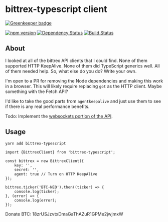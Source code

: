 # bittrex-typescript client

[![Greenkeeper badge](https://badges.greenkeeper.io/lookfirst/bittrex-typescript.svg)](https://greenkeeper.io/)

[![npm version](https://badge.fury.io/js/bittrex-typescript.svg)](https://badge.fury.io/js/bittrex-typescript)
[![Dependency Status](https://david-dm.org/boennemann/badges.svg)](https://david-dm.org/boennemann/badges)
[![Build Status](https://travis-ci.org/lookfirst/bittrex-typescript.svg?branch=master)](https://travis-ci.org/lookfirst/bittrex-typescript)

## About

I looked at all of the bittrex API clients that I could find. None of them supported HTTP KeepAlive. None of them did TypeScript generics well. All of them needed help. So, what else do you do? Write your own.

I'm open to a PR for removing the Node dependencies and making this work in a browser. This will likely require replacing `got` as the HTTP client. Maybe something with the Fetch API?

I'd like to take the good parts from `agentkeepalive` and just use them to see if there is any real performance benefits.

Todo: Implement the [websockets portion of the API](https://github.com/n0mad01/node.bittrex.api/issues/44#issuecomment-323082393).

## Usage

```
yarn add bittrex-typescript
```

```
import {BittrexClient} from 'bittrex-typescript';

const bittrex = new BittrexClient({
    key: '',
    secret: '',
    agent: true // Turn on HTTP KeepAlive
});

bittrex.ticker('BTC-NEO').then((ticker) => {
	console.log(ticker);
}, (error) => {
	console.log(error);
});

```

Donate BTC: 18zrUSJzvtxDmaGaThAZuR1GPMe2jwjmxW
